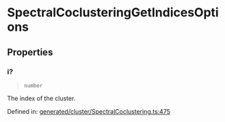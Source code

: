 # SpectralCoclusteringGetIndicesOptions

## Properties

### i?

> `number`

The index of the cluster.

Defined in:  [generated/cluster/SpectralCoclustering.ts:475](https://github.com/transitive-bullshit/scikit-learn-ts/blob/122b3c0/packages/sklearn/src/generated/cluster/SpectralCoclustering.ts#L475)
